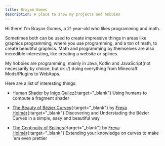 ```yaml
---
title: Brayan Gomes
description: A place to show my projects and hobbies
---
```


Hi there! I'm Brayan Gomes, a 21 year-old who likes programming and math.

Sometimes both can be used to create impressive things in areas like graphics programming, where you use programming, and a ton of math, to create beautiful graphics. Math and programming by themselves are also incredible interesting, like creating a website or splines.

My hobbies are programming, mainly in Java, Kotlin and JavaScript(not necessarily by choice, but ok :/) doing everything from Minecraft Mods/Plugins to WebApps.

Here are a list of interesting things:

- [Human Shader](math/HumanShader.md) by [Inigo Quilez](https://twitter.com/iquilezles){:target="_blank"}
  Using humans to compute a fragment shader

- [The Beauty of Bézier Curves](https://www.youtube.com/watch?v=aVwxzDHniEw){:target="_blank"} by [Freya Holmér](https://www.youtube.com/@Acegikmo){:target="_blank"}
  Discovering and Understading the Bézier Curves in a simple, easy and beautiful way

- [The Continuity of Splines](https://www.youtube.com/watch?v=jvPPXbo87ds){:target="_blank"} by [Freya Holmér](https://www.youtube.com/@Acegikmo){:target="_blank"}
  Extending your knowledge on curves to make 'em even prettier